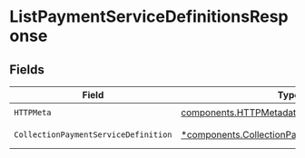# ListPaymentServiceDefinitionsResponse


## Fields

| Field                                                                                                           | Type                                                                                                            | Required                                                                                                        | Description                                                                                                     |
| --------------------------------------------------------------------------------------------------------------- | --------------------------------------------------------------------------------------------------------------- | --------------------------------------------------------------------------------------------------------------- | --------------------------------------------------------------------------------------------------------------- |
| `HTTPMeta`                                                                                                      | [components.HTTPMetadata](../../models/components/httpmetadata.md)                                              | :heavy_check_mark:                                                                                              | N/A                                                                                                             |
| `CollectionPaymentServiceDefinition`                                                                            | [*components.CollectionPaymentServiceDefinition](../../models/components/collectionpaymentservicedefinition.md) | :heavy_minus_sign:                                                                                              | Successful Response                                                                                             |